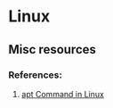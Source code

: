 # Linux

## Misc resources

### References:

1. [apt Command in Linux](https://linuxize.com/post/how-to-use-apt-command/)
